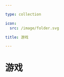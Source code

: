 ```yaml
---

type: collection

icon:
  src: /image/folder.svg

title: 游戏

---
```


# 游戏

<ShowBreadcrumb />

<ShowResources />
